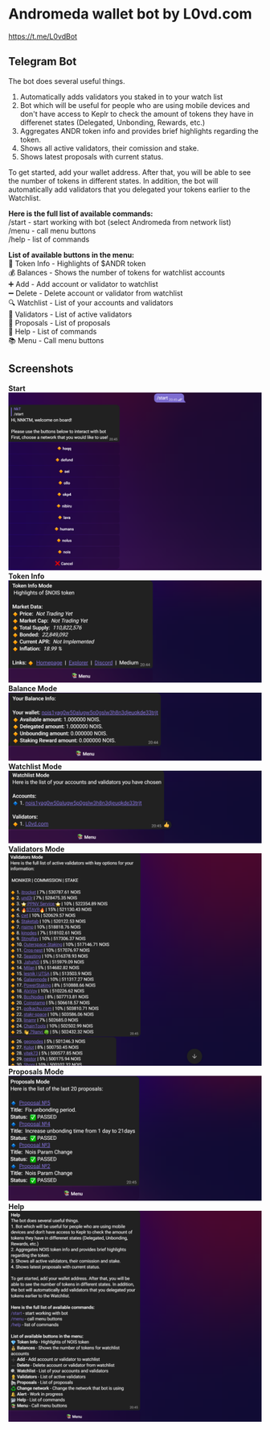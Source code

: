 # Andromeda wallet bot by L0vd.com

https://t.me/L0vdBot

## Telegram Bot
The bot does several useful things.
1. Automatically adds validators you staked in to your watch list
2. Bot which will be useful for people who are using mobile devices and don't have access to Keplr to check the amount of tokens they have in differenet states (Delegated, Unbonding, Rewards, etc.)
3. Aggregates ANDR token info and provides brief highlights regarding the token.
4. Shows all active validators, their comission and stake.
5. Shows latest proposals with current status.

To get started, add your wallet address. After that, you will be able to see the number of tokens in different states. In addition, the bot will automatically add validators that you delegated your tokens earlier to the Watchlist.

**Here is the full list of available commands:**  
/start - start working with bot (select Andromeda from network list)  
/menu - call menu buttons  
/help - list of commands  

**List of available buttons in the menu:**  
💎 Token Info - Highlights of $ANDR token  
💰 Balances - Shows the number of tokens for watchlist accounts  
➕ Add - Add account or validator to watchlist  
➖ Delete - Delete account or validator from watchlist  
🔍 Watchlist - List of your accounts and validators  
👷 Validators - List of active validators  
📢 Proposals - List of proposals  
📂 Help - List of commands  
📚 Menu - Call menu buttons  


## Screenshots
**Start**  
![Screenshot](https://github.com/L0vd/screenshots/blob/main/nois/start.png)  
**Token Info**  
![Screenshot](https://github.com/L0vd/screenshots/blob/main/nois/token_info.png?raw=true)  
**Balance Mode**  
![Screenshot](https://github.com/L0vd/screenshots/blob/main/nois/balance.png?raw=true)  
**Watchlist Mode**  
![Screenshot](https://github.com/L0vd/screenshots/blob/main/nois/watchlist.png?raw=true) 
**Validators Mode**  
![Screenshot](https://github.com/L0vd/screenshots/blob/main/nois/validators.png)  
**Proposals Mode**  
![Screenshot](https://github.com/L0vd/screenshots/blob/main/nois/proposals.png?raw=true)  
**Help**  
![Screenshot](https://github.com/L0vd/screenshots/blob/main/nois/help.png?raw=true)
